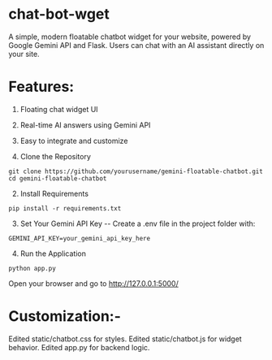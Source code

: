 # chat-bot-wget
A simple, modern floatable chatbot widget for your website, powered by Google Gemini API and Flask. Users can chat with an AI assistant directly on your site.


# Features:

1. Floating chat widget UI
2. Real-time AI answers using Gemini API
3. Easy to integrate and customize


1. Clone the Repository
```
git clone https://github.com/yourusername/gemini-floatable-chatbot.git
cd gemini-floatable-chatbot
```

2. Install Requirements
```
pip install -r requirements.txt
```

3. Set Your Gemini API Key -- Create a .env file in the project folder with:
```
GEMINI_API_KEY=your_gemini_api_key_here
```

4. Run the Application
```
python app.py
```

Open your browser and go to http://127.0.0.1:5000/


# Customization:- 

Edited static/chatbot.css for styles.
Edited static/chatbot.js for widget behavior.
Edited app.py for backend logic.
